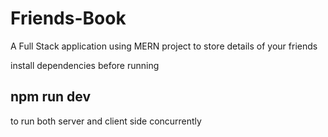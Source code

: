 # Friends-Book
A Full Stack application using MERN project to store details of your friends

install dependencies before running

## npm run dev
to run both server and client side concurrently
